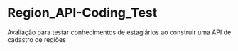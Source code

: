 # Region_API-Coding_Test
Avaliação para testar conhecimentos de estagiários ao construir uma API de cadastro de regiões
